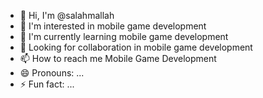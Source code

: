 - 👋 Hi, I'm @salahmallah
- 👀 I'm interested in mobile game development
- 🌱 I'm currently learning mobile game development
- 💞️ Looking for collaboration in mobile game development
- 📫 How to reach me Mobile Game Development
- 😄 Pronouns: ...
- ⚡ Fun fact: ...

<!---
salahmallah/salahmallah is a ✨ private ✨ repository because the `README.md` file (this file) appears in your GitHub profile.

You can click the preview link to take a look at the changes you've made.
--->
